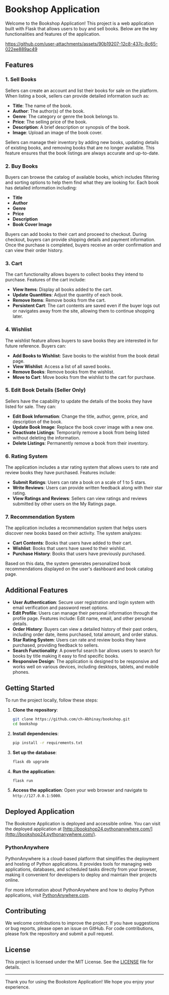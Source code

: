 # Bookshop Application

Welcome to the Bookshop Application! This project is a web application built with Flask that allows users to buy and sell books. Below are the key functionalities and features of the application.



https://github.com/user-attachments/assets/90b19207-12c8-437c-8c65-022ee889ac49

## Features

### 1. Sell Books
Sellers can create an account and list their books for sale on the platform. When listing a book, sellers can provide detailed information such as:
- **Title**: The name of the book.
- **Author**: The author(s) of the book.
- **Genre**: The category or genre the book belongs to.
- **Price**: The selling price of the book.
- **Description**: A brief description or synopsis of the book.
- **Image**: Upload an image of the book cover.

Sellers can manage their inventory by adding new books, updating details of existing books, and removing books that are no longer available. This feature ensures that the book listings are always accurate and up-to-date.

### 2. Buy Books
Buyers can browse the catalog of available books, which includes filtering and sorting options to help them find what they are looking for. Each book has detailed information including:
- **Title**
- **Author**
- **Genre**
- **Price**
- **Description**
- **Book Cover Image**

Buyers can add books to their cart and proceed to checkout. During checkout, buyers can provide shipping details and payment information. Once the purchase is completed, buyers receive an order confirmation and can view their order history.

### 3. Cart
The cart functionality allows buyers to collect books they intend to purchase. Features of the cart include:
- **View Items**: Display all books added to the cart.
- **Update Quantities**: Adjust the quantity of each book.
- **Remove Items**: Remove books from the cart.
- **Persistent Cart**: The cart contents are saved even if the buyer logs out or navigates away from the site, allowing them to continue shopping later.

### 4. Wishlist
The wishlist feature allows buyers to save books they are interested in for future reference. Buyers can:
- **Add Books to Wishlist**: Save books to the wishlist from the book detail page.
- **View Wishlist**: Access a list of all saved books.
- **Remove Books**: Remove books from the wishlist.
- **Move to Cart**: Move books from the wishlist to the cart for purchase.

### 5. Edit Book Details (Seller Only)
Sellers have the capability to update the details of the books they have listed for sale. They can:
- **Edit Book Information**: Change the title, author, genre, price, and description of the book.
- **Update Book Image**: Replace the book cover image with a new one.
- **Deactivate Listings**: Temporarily remove a book from being listed without deleting the information.
- **Delete Listings**: Permanently remove a book from their inventory.

### 6. Rating System
The application includes a star rating system that allows users to rate and review books they have purchased. Features include:
- **Submit Ratings**: Users can rate a book on a scale of 1 to 5 stars.
- **Write Reviews**: Users can provide written feedback along with their star rating.
- **View Ratings and Reviews**: Sellers can view ratings and reviews submitted by other users on the My Ratings page.

### 7. Recommendation System
The application includes a recommendation system that helps users discover new books based on their activity. The system analyzes:
- **Cart Contents**: Books that users have added to their cart.
- **Wishlist**: Books that users have saved to their wishlist.
- **Purchase History**: Books that users have previously purchased.

Based on this data, the system generates personalized book recommendations displayed on the user's dashboard and book catalog page.

## Additional Features

- **User Authentication**: Secure user registration and login system with email verification and password reset options.
- **Edit Profile**: Users can manage their personal information through the profile page. Features include:   Edit name, email, and other personal details.
- **Order History**: Buyers can view a detailed history of their past orders, including order date, items purchased, total amount, and order status.
- **Star Rating System**: Users can rate and review books they have purchased, providing feedback to sellers.
- **Search Functionality**: A powerful search bar allows users to search for books by title making it easy to find specific books.
- **Responsive Design**: The application is designed to be responsive and works well on various devices, including desktops, tablets, and mobile phones.

## Getting Started

To run the project locally, follow these steps:

1. **Clone the repository**:
    ```bash
    git clone https://github.com/ch-Abhinay/bookshop.git
    cd bookshop
    ```

2. **Install dependencies**:
    ```bash
    pip install -r requirements.txt
    ```

3. **Set up the database**:
    ```bash
    flask db upgrade
    ```

4. **Run the application**:
    ```bash
    flask run
    ```

5. **Access the application**:
    Open your web browser and navigate to `http://127.0.0.1:5000`.

## Deployed Application

The Bookstore Application is deployed and accessible online. You can visit the deployed application at [http://bookshop24.pythonanywhere.com/](http://bookshop24.pythonanywhere.com/).

### PythonAnywhere

PythonAnywhere is a cloud-based platform that simplifies the deployment and hosting of Python applications. It provides tools for managing web applications, databases, and scheduled tasks directly from your browser, making it convenient for developers to deploy and maintain their projects online.

For more information about PythonAnywhere and how to deploy Python applications, visit [PythonAnywhere.com](https://www.pythonanywhere.com/).


## Contributing

We welcome contributions to improve the project. If you have suggestions or bug reports, please open an issue on GitHub. For code contributions, please fork the repository and submit a pull request.

## License

This project is licensed under the MIT License. See the [LICENSE](LICENSE) file for details.

---

Thank you for using the Bookstore Application! We hope you enjoy your experience.


